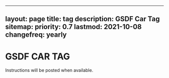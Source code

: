 
---
layout: page
title: tag
description: GSDF Car Tag
sitemap:
    priority: 0.7
    lastmod: 2021-10-08
    changefreq: yearly
---

# GSDF CAR TAG



Instructions will be posted when available.
